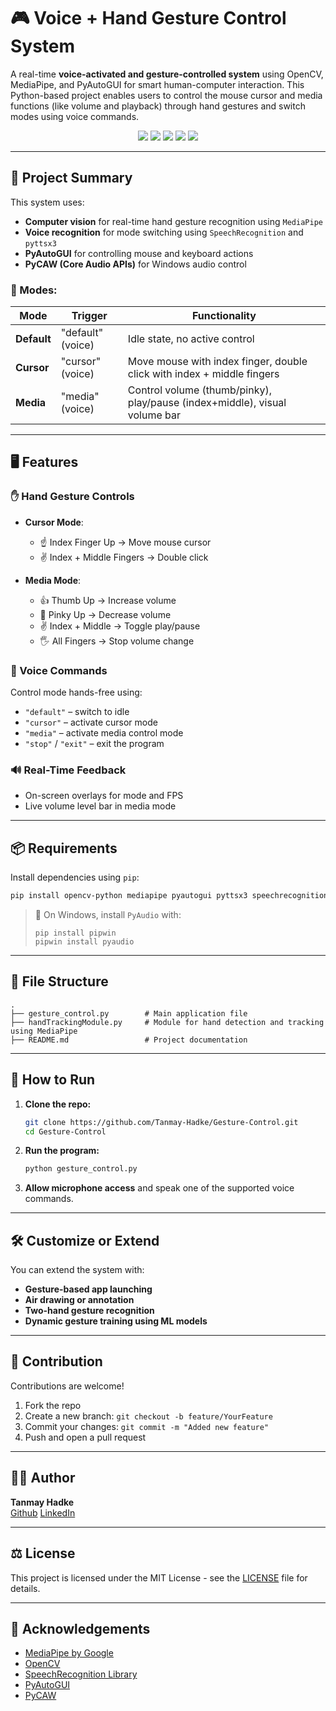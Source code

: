 
# 🎮 Voice + Hand Gesture Control System

A real-time **voice-activated and gesture-controlled system** using OpenCV, MediaPipe, and PyAutoGUI for smart human-computer interaction. This Python-based project enables users to control the mouse cursor and media functions (like volume and playback) through hand gestures and switch modes using voice commands.

<p align="center">
  <img src="https://img.shields.io/badge/Python-3.8%2B-blue" />
  <img src="https://img.shields.io/badge/OpenCV-4.x-green" />
  <img src="https://img.shields.io/badge/MediaPipe-Hands-orange" />
  <img src="https://img.shields.io/badge/PyAutoGUI-Automation-lightgrey" />
  <img src="https://img.shields.io/badge/SpeechRecognition-Voice Control-red" />
</p>

---

## 🧠 Project Summary

This system uses:
- **Computer vision** for real-time hand gesture recognition using `MediaPipe`
- **Voice recognition** for mode switching using `SpeechRecognition` and `pyttsx3`
- **PyAutoGUI** for controlling mouse and keyboard actions
- **PyCAW (Core Audio APIs)** for Windows audio control

### 🔁 Modes:
| Mode        | Trigger                     | Functionality                                                                 |
|-------------|-----------------------------|-------------------------------------------------------------------------------|
| **Default** | "default" (voice)           | Idle state, no active control                                                 |
| **Cursor**  | "cursor" (voice)            | Move mouse with index finger, double click with index + middle fingers        |
| **Media**   | "media" (voice)             | Control volume (thumb/pinky), play/pause (index+middle), visual volume bar    |

---

## 🖥️ Features

### ✋ Hand Gesture Controls
- **Cursor Mode**:
  - ☝️ Index Finger Up → Move mouse cursor
  - ✌️ Index + Middle Fingers → Double click

- **Media Mode**:
  - 👍 Thumb Up → Increase volume
  - 🤙 Pinky Up → Decrease volume
  - ✌️ Index + Middle → Toggle play/pause
  - 🖐 All Fingers → Stop volume change

### 🎤 Voice Commands
Control mode hands-free using:
- `"default"` – switch to idle
- `"cursor"` – activate cursor mode
- `"media"` – activate media control mode
- `"stop"` / `"exit"` – exit the program

### 🔊 Real-Time Feedback
- On-screen overlays for mode and FPS
- Live volume level bar in media mode

---

## 📦 Requirements

Install dependencies using `pip`:

```bash
pip install opencv-python mediapipe pyautogui pyttsx3 speechrecognition comtypes pyaudio pycaw numpy
```

> 🔧 On Windows, install `PyAudio` with:
> ```
> pip install pipwin
> pipwin install pyaudio
> ```

---

## 📁 File Structure

```
.
├── gesture_control.py        # Main application file
├── handTrackingModule.py     # Module for hand detection and tracking using MediaPipe
├── README.md                 # Project documentation
```

---

## 🚀 How to Run

1. **Clone the repo:**
   ```bash
   git clone https://github.com/Tanmay-Hadke/Gesture-Control.git
   cd Gesture-Control
   ```

2. **Run the program:**
   ```bash
   python gesture_control.py
   ```

3. **Allow microphone access** and speak one of the supported voice commands.

---

## 🛠️ Customize or Extend

You can extend the system with:
- **Gesture-based app launching**
- **Air drawing or annotation**
- **Two-hand gesture recognition**
- **Dynamic gesture training using ML models**


---

## 🤝 Contribution

Contributions are welcome!

1. Fork the repo
2. Create a new branch: `git checkout -b feature/YourFeature`
3. Commit your changes: `git commit -m "Added new feature"`
4. Push and open a pull request

---

## 🧑‍💻 Author

**Tanmay Hadke**   
[Github](https://github.com/Tanmay-Hadke)
[LinkedIn](https://www.linkedin.com/in/tanmay-hadke)

---

## ⚖️ License

This project is licensed under the MIT License - see the [LICENSE](LICENSE) file for details.

---

## 🙏 Acknowledgements

- [MediaPipe by Google](https://mediapipe.dev/)
- [OpenCV](https://opencv.org/)
- [SpeechRecognition Library](https://pypi.org/project/SpeechRecognition/)
- [PyAutoGUI](https://pyautogui.readthedocs.io/)
- [PyCAW](https://github.com/AndreMiras/pycaw)
